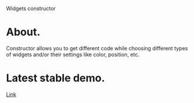 Widgets constructor

# About.

Constructor allows you to get different code while choosing different types of widgets and/or their settings like color, position, etc.

# Latest stable demo.

[Link](http://joint-group.ru/i/new/testing/callb-constr/19.12.2016/index.html)
